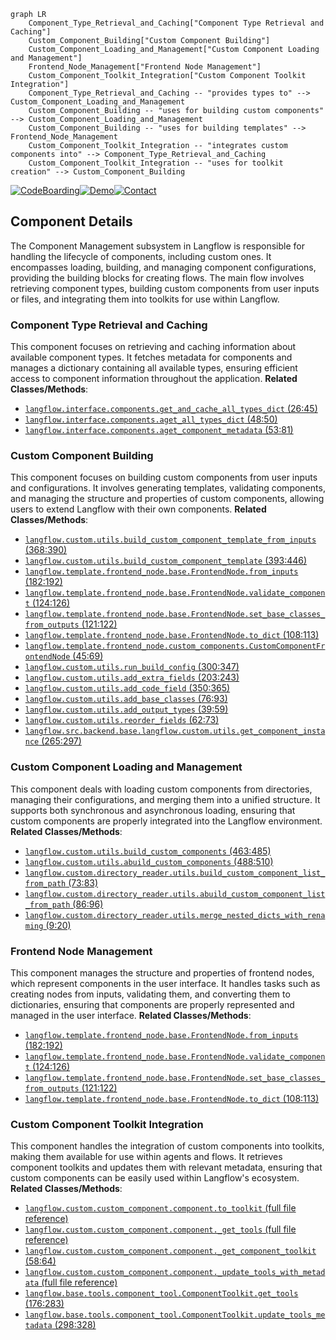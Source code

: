 ```mermaid
graph LR
    Component_Type_Retrieval_and_Caching["Component Type Retrieval and Caching"]
    Custom_Component_Building["Custom Component Building"]
    Custom_Component_Loading_and_Management["Custom Component Loading and Management"]
    Frontend_Node_Management["Frontend Node Management"]
    Custom_Component_Toolkit_Integration["Custom Component Toolkit Integration"]
    Component_Type_Retrieval_and_Caching -- "provides types to" --> Custom_Component_Loading_and_Management
    Custom_Component_Building -- "uses for building custom components" --> Custom_Component_Loading_and_Management
    Custom_Component_Building -- "uses for building templates" --> Frontend_Node_Management
    Custom_Component_Toolkit_Integration -- "integrates custom components into" --> Component_Type_Retrieval_and_Caching
    Custom_Component_Toolkit_Integration -- "uses for toolkit creation" --> Custom_Component_Building
```
[![CodeBoarding](https://img.shields.io/badge/Generated%20by-CodeBoarding-9cf?style=flat-square)](https://github.com/CodeBoarding/GeneratedOnBoardings)[![Demo](https://img.shields.io/badge/Try%20our-Demo-blue?style=flat-square)](https://www.codeboarding.org/demo)[![Contact](https://img.shields.io/badge/Contact%20us%20-%20codeboarding@gmail.com-lightgrey?style=flat-square)](mailto:codeboarding@gmail.com)

## Component Details

The Component Management subsystem in Langflow is responsible for handling the lifecycle of components, including custom ones. It encompasses loading, building, and managing component configurations, providing the building blocks for creating flows. The main flow involves retrieving component types, building custom components from user inputs or files, and integrating them into toolkits for use within Langflow.

### Component Type Retrieval and Caching
This component focuses on retrieving and caching information about available component types. It fetches metadata for components and manages a dictionary containing all available types, ensuring efficient access to component information throughout the application.
**Related Classes/Methods**:

- <a href="https://github.com/langflow-ai/langflow/blob/master/src/backend/base/langflow/interface/components.py#L26-L45" target="_blank" rel="noopener noreferrer">`langflow.interface.components.get_and_cache_all_types_dict` (26:45)</a>
- <a href="https://github.com/langflow-ai/langflow/blob/master/src/backend/base/langflow/interface/components.py#L48-L50" target="_blank" rel="noopener noreferrer">`langflow.interface.components.aget_all_types_dict` (48:50)</a>
- <a href="https://github.com/langflow-ai/langflow/blob/master/src/backend/base/langflow/interface/components.py#L53-L81" target="_blank" rel="noopener noreferrer">`langflow.interface.components.aget_component_metadata` (53:81)</a>


### Custom Component Building
This component focuses on building custom components from user inputs and configurations. It involves generating templates, validating components, and managing the structure and properties of custom components, allowing users to extend Langflow with their own components.
**Related Classes/Methods**:

- <a href="https://github.com/langflow-ai/langflow/blob/master/src/backend/base/langflow/custom/utils.py#L368-L390" target="_blank" rel="noopener noreferrer">`langflow.custom.utils.build_custom_component_template_from_inputs` (368:390)</a>
- <a href="https://github.com/langflow-ai/langflow/blob/master/src/backend/base/langflow/custom/utils.py#L393-L446" target="_blank" rel="noopener noreferrer">`langflow.custom.utils.build_custom_component_template` (393:446)</a>
- <a href="https://github.com/langflow-ai/langflow/blob/master/src/backend/base/langflow/template/frontend_node/base.py#L182-L192" target="_blank" rel="noopener noreferrer">`langflow.template.frontend_node.base.FrontendNode.from_inputs` (182:192)</a>
- <a href="https://github.com/langflow-ai/langflow/blob/master/src/backend/base/langflow/template/frontend_node/base.py#L124-L126" target="_blank" rel="noopener noreferrer">`langflow.template.frontend_node.base.FrontendNode.validate_component` (124:126)</a>
- <a href="https://github.com/langflow-ai/langflow/blob/master/src/backend/base/langflow/template/frontend_node/base.py#L121-L122" target="_blank" rel="noopener noreferrer">`langflow.template.frontend_node.base.FrontendNode.set_base_classes_from_outputs` (121:122)</a>
- <a href="https://github.com/langflow-ai/langflow/blob/master/src/backend/base/langflow/template/frontend_node/base.py#L108-L113" target="_blank" rel="noopener noreferrer">`langflow.template.frontend_node.base.FrontendNode.to_dict` (108:113)</a>
- <a href="https://github.com/langflow-ai/langflow/blob/master/src/backend/base/langflow/template/frontend_node/custom_components.py#L45-L69" target="_blank" rel="noopener noreferrer">`langflow.template.frontend_node.custom_components.CustomComponentFrontendNode` (45:69)</a>
- <a href="https://github.com/langflow-ai/langflow/blob/master/src/backend/base/langflow/custom/utils.py#L300-L347" target="_blank" rel="noopener noreferrer">`langflow.custom.utils.run_build_config` (300:347)</a>
- <a href="https://github.com/langflow-ai/langflow/blob/master/src/backend/base/langflow/custom/utils.py#L203-L243" target="_blank" rel="noopener noreferrer">`langflow.custom.utils.add_extra_fields` (203:243)</a>
- <a href="https://github.com/langflow-ai/langflow/blob/master/src/backend/base/langflow/custom/utils.py#L350-L365" target="_blank" rel="noopener noreferrer">`langflow.custom.utils.add_code_field` (350:365)</a>
- <a href="https://github.com/langflow-ai/langflow/blob/master/src/backend/base/langflow/custom/utils.py#L76-L93" target="_blank" rel="noopener noreferrer">`langflow.custom.utils.add_base_classes` (76:93)</a>
- <a href="https://github.com/langflow-ai/langflow/blob/master/src/backend/base/langflow/custom/utils.py#L39-L59" target="_blank" rel="noopener noreferrer">`langflow.custom.utils.add_output_types` (39:59)</a>
- <a href="https://github.com/langflow-ai/langflow/blob/master/src/backend/base/langflow/custom/utils.py#L62-L73" target="_blank" rel="noopener noreferrer">`langflow.custom.utils.reorder_fields` (62:73)</a>
- <a href="https://github.com/langflow-ai/langflow/blob/master/src/backend/base/langflow/custom/utils.py#L265-L297" target="_blank" rel="noopener noreferrer">`langflow.src.backend.base.langflow.custom.utils.get_component_instance` (265:297)</a>


### Custom Component Loading and Management
This component deals with loading custom components from directories, managing their configurations, and merging them into a unified structure. It supports both synchronous and asynchronous loading, ensuring that custom components are properly integrated into the Langflow environment.
**Related Classes/Methods**:

- <a href="https://github.com/langflow-ai/langflow/blob/master/src/backend/base/langflow/custom/utils.py#L463-L485" target="_blank" rel="noopener noreferrer">`langflow.custom.utils.build_custom_components` (463:485)</a>
- <a href="https://github.com/langflow-ai/langflow/blob/master/src/backend/base/langflow/custom/utils.py#L488-L510" target="_blank" rel="noopener noreferrer">`langflow.custom.utils.abuild_custom_components` (488:510)</a>
- <a href="https://github.com/langflow-ai/langflow/blob/master/src/backend/base/langflow/custom/directory_reader/utils.py#L73-L83" target="_blank" rel="noopener noreferrer">`langflow.custom.directory_reader.utils.build_custom_component_list_from_path` (73:83)</a>
- <a href="https://github.com/langflow-ai/langflow/blob/master/src/backend/base/langflow/custom/directory_reader/utils.py#L86-L96" target="_blank" rel="noopener noreferrer">`langflow.custom.directory_reader.utils.abuild_custom_component_list_from_path` (86:96)</a>
- <a href="https://github.com/langflow-ai/langflow/blob/master/src/backend/base/langflow/custom/directory_reader/utils.py#L9-L20" target="_blank" rel="noopener noreferrer">`langflow.custom.directory_reader.utils.merge_nested_dicts_with_renaming` (9:20)</a>


### Frontend Node Management
This component manages the structure and properties of frontend nodes, which represent components in the user interface. It handles tasks such as creating nodes from inputs, validating them, and converting them to dictionaries, ensuring that components are properly represented and managed in the user interface.
**Related Classes/Methods**:

- <a href="https://github.com/langflow-ai/langflow/blob/master/src/backend/base/langflow/template/frontend_node/base.py#L182-L192" target="_blank" rel="noopener noreferrer">`langflow.template.frontend_node.base.FrontendNode.from_inputs` (182:192)</a>
- <a href="https://github.com/langflow-ai/langflow/blob/master/src/backend/base/langflow/template/frontend_node/base.py#L124-L126" target="_blank" rel="noopener noreferrer">`langflow.template.frontend_node.base.FrontendNode.validate_component` (124:126)</a>
- <a href="https://github.com/langflow-ai/langflow/blob/master/src/backend/base/langflow/template/frontend_node/base.py#L121-L122" target="_blank" rel="noopener noreferrer">`langflow.template.frontend_node.base.FrontendNode.set_base_classes_from_outputs` (121:122)</a>
- <a href="https://github.com/langflow-ai/langflow/blob/master/src/backend/base/langflow/template/frontend_node/base.py#L108-L113" target="_blank" rel="noopener noreferrer">`langflow.template.frontend_node.base.FrontendNode.to_dict` (108:113)</a>


### Custom Component Toolkit Integration
This component handles the integration of custom components into toolkits, making them available for use within agents and flows. It retrieves component toolkits and updates them with relevant metadata, ensuring that custom components can be easily used within Langflow's ecosystem.
**Related Classes/Methods**:

- <a href="https://github.com/langflow-ai/langflow/blob/master/src/backend/base/langflow/custom/custom_component/component.py#LNone-LNone" target="_blank" rel="noopener noreferrer">`langflow.custom.custom_component.component.to_toolkit` (full file reference)</a>
- <a href="https://github.com/langflow-ai/langflow/blob/master/src/backend/base/langflow/custom/custom_component/component.py#LNone-LNone" target="_blank" rel="noopener noreferrer">`langflow.custom.custom_component.component._get_tools` (full file reference)</a>
- <a href="https://github.com/langflow-ai/langflow/blob/master/src/backend/base/langflow/custom/custom_component/component.py#L58-L64" target="_blank" rel="noopener noreferrer">`langflow.custom.custom_component.component._get_component_toolkit` (58:64)</a>
- <a href="https://github.com/langflow-ai/langflow/blob/master/src/backend/base/langflow/custom/custom_component/component.py#LNone-LNone" target="_blank" rel="noopener noreferrer">`langflow.custom.custom_component.component._update_tools_with_metadata` (full file reference)</a>
- <a href="https://github.com/langflow-ai/langflow/blob/master/src/backend/base/langflow/base/tools/component_tool.py#L176-L283" target="_blank" rel="noopener noreferrer">`langflow.base.tools.component_tool.ComponentToolkit.get_tools` (176:283)</a>
- <a href="https://github.com/langflow-ai/langflow/blob/master/src/backend/base/langflow/base/tools/component_tool.py#L298-L328" target="_blank" rel="noopener noreferrer">`langflow.base.tools.component_tool.ComponentToolkit.update_tools_metadata` (298:328)</a>